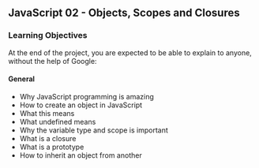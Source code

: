 ## JavaScript 02 - Objects, Scopes and Closures

### Learning Objectives

At the end of the project, you are expected to be able to explain to anyone, without the help of Google:

#### General

 - Why JavaScript programming is amazing
 - How to create an object in JavaScript
 - What this means
 - What undefined means
 - Why the variable type and scope is important
 - What is a closure
 - What is a prototype
 - How to inherit an object from another
